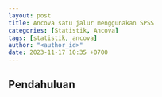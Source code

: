 ```yaml
---
layout: post
title: Ancova satu jalur menggunakan SPSS
categories: [Statistik, Ancova]
tags: [statistik, ancova]
author: "<author_id>"
date: 2023-11-17 10:35 +0700
---
```

## Pendahuluan